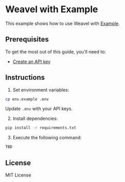 # Weavel with Example

This example shows how to use Weavel with [Example](https://example.com).

## Prerequisites

To get the most out of this guide, you’ll need to:

- [Create an API key](https://docs.weavel.ai/user-guides/get-started)

## Instructions

1. Set environment variables:

```sh
cp env.example .env
```

Update `.env` with your API keys.

2. Install dependencies:

```sh
pip install -r requirements.txt
```

3. Execute the following command:

```sh
TBD
```

## License

MIT License

